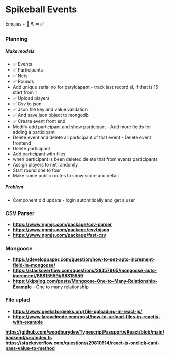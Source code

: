 # Spikeball Events

Emojies - 📜 ⛏️ ➖ ✅


### Planning

##### Make models
 - ✅ Events
 - ✅ Participants
 - ✅ Nets
 - ✅ Rounds
 - Add unique serial no for paryicapant - track last record sl, If that is 15 start from 1
 - ✅ Upload players
 - ✅ Csv to json
 - ✅ Json file key and value validation
 - ✅ And save json object to mongodb
 - ✅ Create event front end
 - Modify add participant and show participant - Add more fields for adding a participant
 - Delete event and delete all participant of that event - Delete event frontend
 - Delete participant 
 - Add participant with files
 - when participant is been deleted delete that from events participants
 - Assign players to net randomly
 - Start round one to four 
 - Make some public routes to show score and detail


 ##### Problem
  - Component did update - login automitically and get a user


### CSV Parser
 - __https://www.npmjs.com/package/csv-parser__
 - __https://www.npmjs.com/package/csvtojson__
 - __https://www.npmjs.com/package/fast-csv__


### Mongoose
 - __https://developpaper.com/question/how-to-set-auto-increment-field-in-mongoose/__
 - __https://stackoverflow.com/questions/28357965/mongoose-auto-increment/68815559#68815559__
 - __https://kipalog.com/posts/Mongoose-One-to-Many-Relationship-Example__ - One to many relationship


### File uplad
 - __https://www.geeksforgeeks.org/file-uploading-in-react-js/__
 - __https://www.laravelcode.com/post/how-to-upload-files-in-reactjs-with-example__

__https://github.com/woodburydev/TypescriptPassportwReact/blob/main/backend/src/index.ts__
__https://stackoverflow.com/questions/29810914/react-js-onclick-cant-pass-value-to-method__







